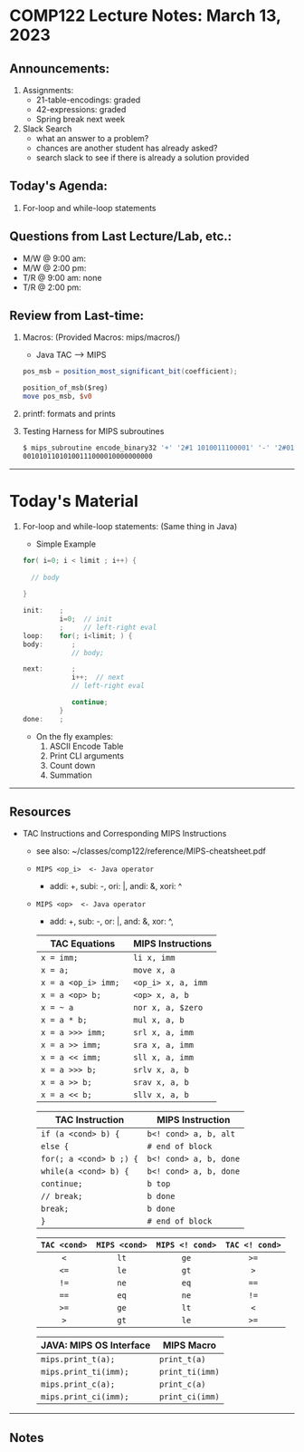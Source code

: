 # COMP122 Lecture Notes: March 13, 2023

## Announcements:
   1. Assignments: 
      - 21-table-encodings: graded
      - 42-expressions: graded
      - Spring break next week
   1. Slack Search
      - what an answer to a problem?
      - chances are another student has already asked?
      - search slack to see if there is already a solution provided


## Today's Agenda:

   1. For-loop and while-loop statements


## Questions from Last Lecture/Lab, etc.:
   * M/W @ 9:00 am:
   * M/W @ 2:00 pm: 
   * T/R @ 9:00 am: none
   * T/R @ 2:00 pm:


## Review from Last-time:

  1. Macros:  (Provided Macros: mips/macros/)
       - Java TAC --> MIPS
       ```java
       pos_msb = position_most_significant_bit(coefficient);
       ```
       ```mips
       position_of_msb($reg)
       move pos_msb, $v0
       ```

  1. printf:  formats and prints
  1. Testing Harness for MIPS subroutines
     ```bash
     $ mips_subroutine encode_binary32 '+' '2#1 1010011100001' '-' '2#010 1001'
     00101011010100111000010000000000
     ```

---
# Today's Material


  1. For-loop and while-loop statements:  (Same thing in Java)
     - Simple Example

     ```java
     for( i=0; i < limit ; i++) {
       
       // body
      
     }
     ```

     ```java TAC
     init:    ;
              i=0;  // init
              ;     // left-right eval
     loop:    for(; i<limit; ) {
     body:       ;          
                 // body;
     
     next:       ;
                 i++;  // next
                 // left-right eval

                 continue;
              }
     done:    ; 
     ```

     - On the fly examples:
       1. ASCII Encode Table
       1. Print CLI arguments
       1. Count down
       1. Summation


---
## Resources

  * TAC Instructions and Corresponding MIPS Instructions
    - see also: ~/classes/comp122/reference/MIPS-cheatsheet.pdf
    - `MIPS <op_i>  <- Java operator`
      * addi: +, subi: -, ori: |, andi: &, xori: ^
    - `MIPS <op>  <- Java operator`
      * add: +, sub: -, or: |, and: &, xor: ^,


      | TAC Equations                 | MIPS Instructions         |
      |-------------------------------|---------------------------|
      | `x = imm;`                    | `li x, imm`               |
      | `x = a;`                      | `move x, a`               |
      | `x = a <op_i> imm; `          | `<op_i> x, a, imm`        |
      | `x = a <op> b;`               | `<op> x, a, b`            |
      | `x = ~ a`                     | `nor x, a, $zero`         |
      | `x = a * b;`                  | `mul x, a, b`             |
      | `x = a >>> imm;`              | `srl x, a, imm`           |
      | `x = a >> imm;`               | `sra x, a, imm`           |
      | `x = a << imm;`               | `sll x, a, imm`           |
      | `x = a >>> b;`                | `srlv x, a, b`            |
      | `x = a >> b;`                 | `srav x, a, b`            |
      | `x = a << b;`                 | `sllv x, a, b`            |


      | TAC Instruction               | MIPS Instruction          |
      |-------------------------------|---------------------------|
      | `if (a <cond> b) {`           | `b<! cond> a, b, alt`     |
      | `else {`                      | `# end of block`          |
      | `for(; a <cond> b ;) {`       | `b<! cond> a, b, done`    |
      | `while(a <cond> b) {`         | `b<! cond> a, b, done`    |
      | `continue;`                   | `b top`                   |
      | `// break;`                   | `b done`                  |
      | `break;`                      | `b done`                  |
      | `}`                           | `# end of block`          |


      | `TAC <cond>` | `MIPS <cond>` | `MIPS <! cond>` |`TAC <! cond>` |
      |:------------:|:-------------:|:---------------:|:-------------:|
      | `<`          | `lt`          | `ge`            |  `>=`         |
      | `<=`         | `le`          | `gt`            |  `>`          |
      | `!=`         | `ne`          | `eq`            |  `==`         |
      | `==`         | `eq`          | `ne`            |  `!=`         |
      | `>=`         | `ge`          | `lt`            |  `<`          |
      | `>`          | `gt`          | `le`            |  `>=`         |
   
      | JAVA: MIPS OS Interface       | MIPS Macro                |
      |-------------------------------|---------------------------|
      | `mips.print_t(a);`            | `print_t(a)`              |
      | `mips.print_ti(imm);`         | `print_ti(imm)`           |
      | `mips.print_c(a);`            | `print_c(a)`              |
      | `mips.print_ci(imm);`         | `print_ci(imm)`           |

  
---
## Notes
<!-- This section is for students to place their notes -->


